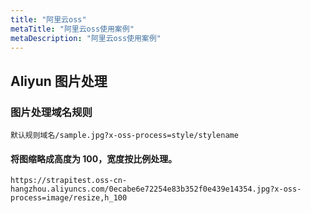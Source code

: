 ```yaml
---
title: "阿里云oss"
metaTitle: "阿里云oss使用案例"
metaDescription: "阿里云oss使用案例"
---
```





## Aliyun 图片处理

### 图片处理域名规则
```
默认规则域名/sample.jpg?x-oss-process=style/stylename
```

#### 将图缩略成高度为 100，宽度按比例处理。
```
https://strapitest.oss-cn-hangzhou.aliyuncs.com/0ecabe6e72254e83b352f0e439e14354.jpg?x-oss-process=image/resize,h_100
```
